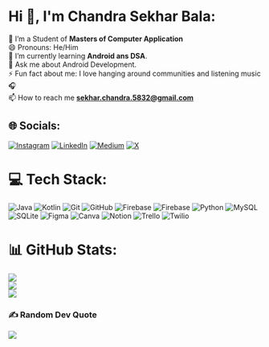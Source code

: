 # Hi 👋, I'm Chandra Sekhar Bala:
🔭  I’m a Student of **Masters of Computer Application**<br>😄 Pronouns: He/Him<br>🌱 I’m currently learning **Android ans DSA**.<br>💬 Ask me about Android Development.<br>⚡ Fun fact about me: I love hanging around communities and listening music🎧 <br>📫 How to reach me **sekhar.chandra.5832@gmail.com**


## 🌐 Socials:
[![Instagram](https://img.shields.io/badge/Instagram-%23E4405F.svg?logo=Instagram&logoColor=white)](https://instagram.com/darkncode) [![LinkedIn](https://img.shields.io/badge/LinkedIn-%230077B5.svg?logo=linkedin&logoColor=white)](https://linkedin.com/in/chandra-sekhar-bala) [![Medium](https://img.shields.io/badge/Medium-12100E?logo=medium&logoColor=white)](https://medium.com/@chandrastwt) [![X](https://img.shields.io/badge/X-black.svg?logo=X&logoColor=white)](https://x.com/chandrastwt) 

# 💻 Tech Stack:
![Java](https://img.shields.io/badge/java-%23ED8B00.svg?style=for-the-badge&logo=openjdk&logoColor=white) ![Kotlin](https://img.shields.io/badge/kotlin-%237F52FF.svg?style=for-the-badge&logo=kotlin&logoColor=white) ![Git](https://img.shields.io/badge/git-%23F05033.svg?style=for-the-badge&logo=git&logoColor=white) ![GitHub](https://img.shields.io/badge/github-%23121011.svg?style=for-the-badge&logo=github&logoColor=white) ![Firebase](https://img.shields.io/badge/firebase-%23039BE5.svg?style=for-the-badge&logo=firebase) ![Firebase](https://img.shields.io/badge/firebase-a08021?style=for-the-badge&logo=firebase&logoColor=ffcd34) ![Python](https://img.shields.io/badge/python-3670A0?style=for-the-badge&logo=python&logoColor=ffdd54) ![MySQL](https://img.shields.io/badge/mysql-4479A1.svg?style=for-the-badge&logo=mysql&logoColor=white) ![SQLite](https://img.shields.io/badge/sqlite-%2307405e.svg?style=for-the-badge&logo=sqlite&logoColor=white) ![Figma](https://img.shields.io/badge/figma-%23F24E1E.svg?style=for-the-badge&logo=figma&logoColor=white) ![Canva](https://img.shields.io/badge/Canva-%2300C4CC.svg?style=for-the-badge&logo=Canva&logoColor=white) ![Notion](https://img.shields.io/badge/Notion-%23000000.svg?style=for-the-badge&logo=notion&logoColor=white) ![Trello](https://img.shields.io/badge/Trello-%23026AA7.svg?style=for-the-badge&logo=Trello&logoColor=white) ![Twilio](https://img.shields.io/badge/Twilio-F22F46?style=for-the-badge&logo=Twilio&logoColor=white)
# 📊 GitHub Stats:
![](https://github-readme-stats.vercel.app/api?username=Chandra-Sekhar-Bala&theme=dark&hide_border=false&include_all_commits=false&count_private=false)<br/>
![](https://github-readme-streak-stats.herokuapp.com/?user=Chandra-Sekhar-Bala&theme=dark&hide_border=false)<br/>
![](https://github-readme-stats.vercel.app/api/top-langs/?username=Chandra-Sekhar-Bala&theme=dark&hide_border=false&include_all_commits=false&count_private=false&layout=compact)

### ✍️ Random Dev Quote
![](https://quotes-github-readme.vercel.app/api?type=horizontal&theme=radical)

<!-- Proudly created with GPRM ( https://gprm.itsvg.in ) -->
